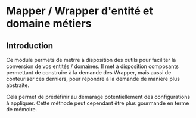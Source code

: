 # Mapper / Wrapper d'entité et domaine métiers

## Introduction

Ce module permets de metrre à disposition des outils pour faciliter la conversion de vos entités / domaines. Il met à
disposition composants permettant de construire à la demande des Wrapper, mais aussi de conteuriser ces derniers, pour
répondre à la demande de manière plus abstraite.

Cela permet de prédéfinir au démarage potentiellement des configurations à appliquer. Cette méthode peut cependant être
plus gourmande en terme de mémoire. 